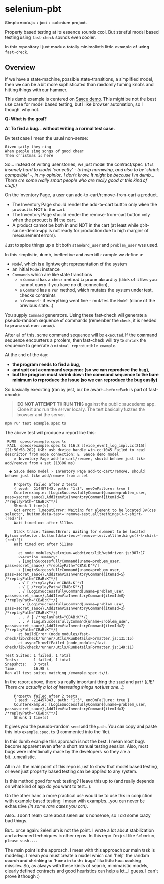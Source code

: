 # selenium-pbt

Simple node.js + jest + selenium project.

Property based testing at its essence sounds cool.
But stateful model based testing using `fast-check` sounds even cooler.

In this repository I just made a totally minimalistic little example of using `fast-check`.

## Overview

If we have a state-machine, possible state-transitions, a simplified model, then we can be a bit more sophisticated than randomly turning knobs and hitting things with our hammer.

This dumb example is centered on [Sauce demo](https://github.com/saucelabs/sample-app-web).
This might be not the best use case for model based testing, but I like browser automation, so I thought why not...

**Q: What is the goal?**

**A: To find a bug... without writing a normal test case.**

By test case I mean the usual non-sense:

```gherkin
Given gaily they ring
When people sing songs of good cheer
Then christmas is here
```

So... instead of writing user stories, we just model the contract/spec.
*(It is insanely hard to model 'correctly' - to help narrowing, and also to be 'shrink compatible' -, in my opinion. I don't know. It might be because I'm dumb... There are some really smart people who are really good at this kind of stuff.)*

On the Inventory Page, a user can add-to-cart/remove-from-cart a product.

- The Inventory Page should render the add-to-cart button only when the product is NOT in the cart.
- The Inventory Page should render the remove-from-cart button only when the product is IN the cart.
- A product cannot be both in and NOT in the cart (at least while qbit-sauce-demo-app is not ready for production due to high margins of measurement errors).

Just to spice things up a bit both `standard_user` and `problem_user` was used.

In this simplistic, dumb, ineffective and overkill example we define a:
- `Model` which is a lightweight representation of the system
- an initial `Model` instance
- `Commands` which are like state transitions
  - a `Command` has a `check` method to prune absurdity (think of it like: you cannot query if you have no db connection),
  - a `Command` has a `run` method, which mutates the system under test, checks contraints
  - a `Command` - if everything went fine - mutates the `Model` (clone of the previous state...)

You supply `Command` generators. Using these fast-check will generate a pseudo-random sequence of commands (remember the `check`, it is needed to prune out non-sense).

After all of this, some command sequence will be `executed`.
If the command sequence encounters a problem, then fast-check will try to `shrink` the sequence to generate a `minimal reproducible example`.

At the end of the day:
 - **the program needs to find a bug,**
 - **and spit out a command sequence (so we can reproduce the bug),**
 - **but the program must shrink down the command sequence to the bare minimum to reproduce the issue (so we can reproduce the bug easily)**

So basically executing (ran by jest, but be aware...`beforeEach` is part of fast-check):

> **DO NOT ATTEMPT TO RUN THIS** against the public saucedemo app. Clone it and run the server locally. The test basically fuzzes the browser and the server.


```shell
npm run test example.spec.ts
```

The above test will produce a report like this:

```shell
 RUNS  specs/example.spec.ts
 FAIL  specs/example.spec.ts (16.8 s)vice_event_log_impl.cc(215)] [21:50:58.202] USB: usb_device_handle_win.cc:1045 Failed to read descriptor from node connection: E  Sauce demo model
    × Inventory Page add-to-cart/remove, should behave just like add/remove from a set (13306 ms)

  ● Sauce demo model › Inventory Page add-to-cart/remove, should behave just like add/remove from a set

    Property failed after 2 tests
    { seed: -214457843, path: "1:3", endOnFailure: true }
    Counterexample: [LoginSuccessfullyCommand{uname=problem_user, pass=secret_sauce},AddItemViaInventoryCommand{itemId=3} /*replayPath="CBAB:K"*/]
    Shrunk 1 time(s)
    Got error: TimeoutError: Waiting for element to be located By(css selector, button[data-test='remove-test.allthethings()-t-shirt-(red)'])
    Wait timed out after 5111ms

    Stack trace: TimeoutError: Waiting for element to be located By(css selector, button[data-test='remove-test.allthethings()-t-shirt-(red)'])
    Wait timed out after 5111ms

      at node_modules/selenium-webdriver/lib/webdriver.js:907:17
      Execution summary:
      √ [LoginSuccessfullyCommand{uname=problem_user, pass=secret_sauce} /*replayPath="CBAB:K"*/]
      × [LoginSuccessfullyCommand{uname=problem_user, pass=secret_sauce},AddItemViaInventoryCommand{itemId=5} /*replayPath="CBAB:K"*/]
      . √ [ /*replayPath="CBAB:K"*/]
      . √ [ /*replayPath="CBAB:K"*/]
      . √ [LoginSuccessfullyCommand{uname=problem_user, pass=secret_sauce},AddItemViaInventoryCommand{itemId=0} /*replayPath="CBAB:K"*/]
      . × [LoginSuccessfullyCommand{uname=problem_user, pass=secret_sauce},AddItemViaInventoryCommand{itemId=3} /*replayPath="CBAB:K"*/]
      . . √ [ /*replayPath="CBAB:K"*/]
      . . √ [LoginSuccessfullyCommand{uname=problem_user, pass=secret_sauce},AddItemViaInventoryCommand{itemId=2} /*replayPath="CBAB:K"*/]
      at buildError (node_modules/fast-check/lib/check/runner/utils/RunDetailsFormatter.js:131:15)
      at asyncThrowIfFailed (node_modules/fast-check/lib/check/runner/utils/RunDetailsFormatter.js:148:11)

Test Suites: 1 failed, 1 total
Tests:       1 failed, 1 total
Snapshots:   0 total
Time:        16.98 s
Ran all test suites matching /example.spec.ts/i.
```

In the report above, there's a really important thing the `seed` and `path` (*LIE! There are actually a lot of   interesting things not just one...*):

```shell
    Property failed after 2 tests
    { seed: -214457843, path: "1:3", endOnFailure: true }
    Counterexample: [LoginSuccessfullyCommand{uname=problem_user, pass=secret_sauce},AddItemViaInventoryCommand{itemId=3} /*replayPath="CBAB:K"*/]
    Shrunk 1 time(s)
```

It gives you the pseudo-random `seed` and the `path`.
You can copy and paste this into `example.spec.ts` (I commented into the file).

In this dumb example this approach is not the best.
I mean most bugs become apparent even after a short manual testing session.
Also, most bugs were intentionally made by the developers,
so they are a bit...unrealistic.

All in all: the main point of this repo is just to show that model based testing, or even just property based testing can be applied to any system.

Is this method good for web testing?
I leave this up to (and really depends on what kind of app do you want to test...).

On the other hand a more practical use would be to use this in conjuction with example based testing.
I mean with examples...you can never be exhaustive *(in some rare cases you can)*.

Also...I don't really care about selenium's nonsense, so I did some crazy bad things.

But...once again: Selenium is not the point. I wrote a lot about stabilization and advanced techniques in other repos. In this repo I'm just like `Selenium, please sush...`.

The main point is the approach.
I mean with this approach our main task is modeling.
I mean you must create a model which can 'help' the random search and shrinking to 'home in to the bugs' like little heat seeking missiles.
So, as always with these kinds of search, minimalistic models, clearly defined contracts and good heuristics can help a lot...I guess. I can't prove it though :)
